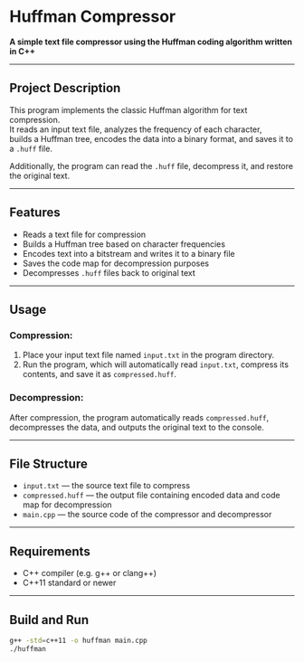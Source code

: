 # Huffman Compressor

**A simple text file compressor using the Huffman coding algorithm written in C++**

---

## Project Description

This program implements the classic Huffman algorithm for text compression.  
It reads an input text file, analyzes the frequency of each character,  
builds a Huffman tree, encodes the data into a binary format, and saves it to a `.huff` file.

Additionally, the program can read the `.huff` file, decompress it, and restore the original text.

---

## Features

- Reads a text file for compression
- Builds a Huffman tree based on character frequencies
- Encodes text into a bitstream and writes it to a binary file
- Saves the code map for decompression purposes
- Decompresses `.huff` files back to original text

---

## Usage

### Compression:

1. Place your input text file named `input.txt` in the program directory.
2. Run the program, which will automatically read `input.txt`, compress its contents, and save it as `compressed.huff`.

### Decompression:

After compression, the program automatically reads `compressed.huff`, decompresses the data, and outputs the original text to the console.

---

## File Structure

- `input.txt` — the source text file to compress  
- `compressed.huff` — the output file containing encoded data and code map for decompression  
- `main.cpp` — the source code of the compressor and decompressor  

---

## Requirements

- C++ compiler (e.g. g++ or clang++)  
- C++11 standard or newer  

---

## Build and Run

```bash
g++ -std=c++11 -o huffman main.cpp
./huffman
